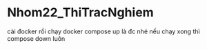 # Nhom22_ThiTracNghiem
cài đocker rồi chạy docker compose up là đc nhé 
nếu chạy xong thì compose down luôn
